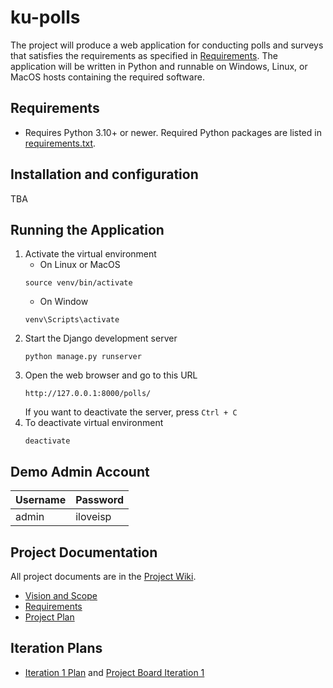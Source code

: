 # ku-polls
The project will produce a web application for conducting polls and surveys that satisfies the requirements as specified in [Requirements](https://github.com/KikyoBRV/ku-polls/wiki/Requirements). The application will be written in Python and runnable on Windows, Linux, or MacOS hosts containing the required software.

## Requirements
* Requires Python 3.10+ or newer. Required Python packages are listed in [requirements.txt](https://github.com/KikyoBRV/ku-polls/blob/main/requirements.txt).

## Installation and configuration
TBA

## Running the Application
1. Activate the virtual environment
   * On Linux or MacOS
   ```
   source venv/bin/activate
   ```
   * On Window
   ```
   venv\Scripts\activate
   ```
2. Start the Django development server
   ```
   python manage.py runserver
   ```
3. Open the web browser and go to this URL
   ```
   http://127.0.0.1:8000/polls/
   ```
   If you want to deactivate the server, press `Ctrl + C`
4. To deactivate virtual environment
   ```
   deactivate
   ```

## Demo Admin Account
| Username | Password  |
|----------|-----------|
| admin    | iloveisp |

## Project Documentation
All project documents are in the [Project Wiki](../../wiki/Home).
* [Vision and Scope](../../wiki/Vision-and-Scope)
* [Requirements](../../wiki/Requirements)
* [Project Plan](../../wiki/Project-Plan)

## Iteration Plans
* [Iteration 1 Plan](../../wiki/Iteration-1-Plan) and [Project Board Iteration 1](https://github.com/users/KikyoBRV/projects/1)
